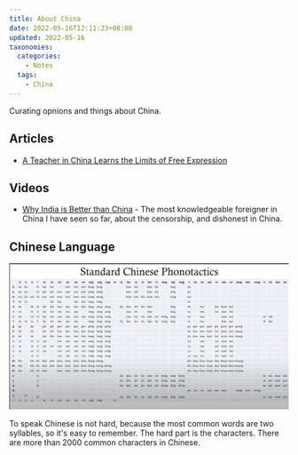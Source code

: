 ```yaml
---
title: About China
date: 2022-05-16T12:11:23+08:00
updated: 2022-05-16
taxonomies:
  categories:
    - Notes
  tags:
    - China
---
```


Curating opnions and things about China.

<!-- more -->

## Articles

- [A Teacher in China Learns the Limits of Free Expression](https://www.newyorker.com/magazine/2022/05/16/a-teacher-in-china-learns-the-limits-of-free-expression)

## Videos

- [Why India is Better than China](https://www.youtube.com/watch?v=9avzTVVjnZw) - The most knowledgeable foreigner in China I have seen so far, about the censorship, and dishonest in China.

## Chinese Language

![](./chinese-phonotactics.jpeg)

To speak Chinese is not hard, because the most common words are two syllables, so it's easy to remember. The hard part is the characters. There are more than 2000 common characters in Chinese.
